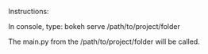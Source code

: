 Instructions:

In console, type:  bokeh serve /path/to/project/folder

The main.py from the /path/to/project/folder will be called.
